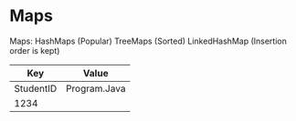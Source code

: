 # Maps
Maps:
HashMaps (Popular)
TreeMaps (Sorted)
LinkedHashMap (Insertion order is kept)

|Key|Value|
|---|---|
|StudentID|Program.Java|
|1234|
